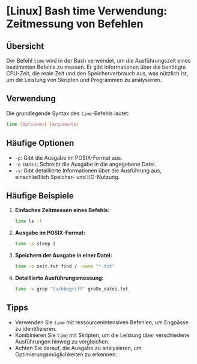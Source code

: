 # [Linux] Bash time Verwendung: Zeitmessung von Befehlen

## Übersicht
Der Befehl `time` wird in der Bash verwendet, um die Ausführungszeit eines bestimmten Befehls zu messen. Er gibt Informationen über die benötigte CPU-Zeit, die reale Zeit und den Speicherverbrauch aus, was nützlich ist, um die Leistung von Skripten und Programmen zu analysieren.

## Verwendung
Die grundlegende Syntax des `time`-Befehls lautet:

```bash
time [Optionen] [Argumente]
```

## Häufige Optionen
- `-p`: Gibt die Ausgabe im POSIX-Format aus.
- `-o DATEI`: Schreibt die Ausgabe in die angegebene Datei.
- `-v`: Gibt detaillierte Informationen über die Ausführung aus, einschließlich Speicher- und I/O-Nutzung.

## Häufige Beispiele

1. **Einfaches Zeitmessen eines Befehls:**
   ```bash
   time ls -l
   ```

2. **Ausgabe im POSIX-Format:**
   ```bash
   time -p sleep 2
   ```

3. **Speichern der Ausgabe in einer Datei:**
   ```bash
   time -o zeit.txt find / -name "*.txt"
   ```

4. **Detaillierte Ausführungsmessung:**
   ```bash
   time -v grep "Suchbegriff" große_datei.txt
   ```

## Tipps
- Verwenden Sie `time` mit ressourcenintensiven Befehlen, um Engpässe zu identifizieren.
- Kombinieren Sie `time` mit Skripten, um die Leistung über verschiedene Ausführungen hinweg zu vergleichen.
- Achten Sie darauf, die Ausgabe zu analysieren, um Optimierungsmöglichkeiten zu erkennen.